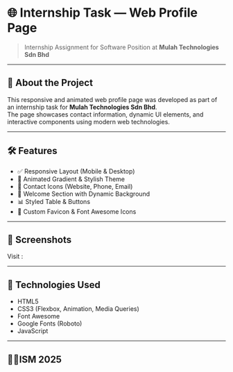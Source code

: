 # 🌐 Internship Task — Web Profile Page  
> Internship Assignment for Software Position at **Mulah Technologies Sdn Bhd**

---

## 👤 About the Project

This responsive and animated web profile page was developed as part of an internship task for **Mulah Technologies Sdn Bhd**.  
The page showcases contact information, dynamic UI elements, and interactive components using modern web technologies.

---

## 🛠 Features

- ✅ Responsive Layout (Mobile & Desktop)
- 🎨 Animated Gradient & Stylish Theme
- 🔗 Contact Icons (Website, Phone, Email)
- 👋 Welcome Section with Dynamic Background
- 📊 Styled Table & Buttons
- 🌟 Custom Favicon & Font Awesome Icons

---

## 📸 Screenshots
   Visit : 

---

## 🚀 Technologies Used

- HTML5
- CSS3 (Flexbox, Animation, Media Queries)
- Font Awesome
- Google Fonts (Roboto)
- JavaScript 

---

## 🧑‍💻ISM 2025 
